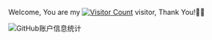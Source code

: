 Welcome, You are my [![Visitor Count](https://profile-counter.glitch.me/small-potato-git/count.svg)](https://blog.i-xiao.space/) visitor, Thank You!🎉🎉

![GitHub账户信息统计](https://github-stats.ubrong.com/api?username=small-potato-git&show_icons=true&theme=tokyonight)



